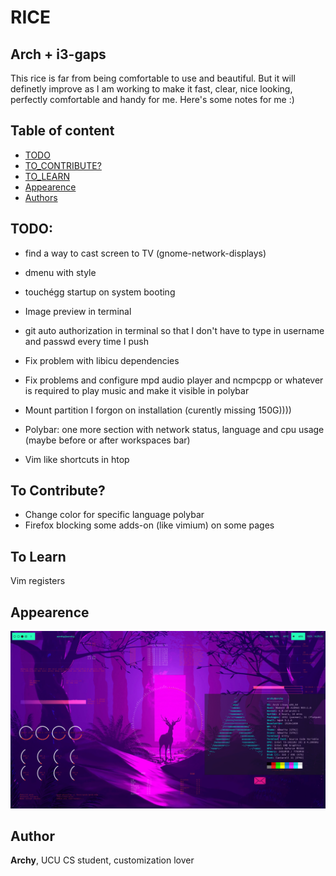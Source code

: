 # RICE
##  Arch + i3-gaps

This rice is far from being comfortable to use and beautiful. But it will definetly improve as I am working to make it fast, clear, nice looking, perfectly comfortable and handy for me. Here's some notes for me :)

## Table of content

* [TODO](#todo)
* [TO_CONTRIBUTE?](#to-contribute)
* [TO_LEARN](#to-learn)
* [Appearence](#appearence)
* [Authors](#author)


## TODO:
* find a way to cast screen to TV (gnome-network-displays)

* dmenu with style
* touchégg startup on system booting
* Image preview in terminal
* git auto authorization in terminal so that I don't have to type in username and passwd every time I push

* Fix problem with libicu dependencies
* Fix problems and configure mpd audio player and ncmpcpp or whatever is required to play music and make it visible in polybar

* Mount partition I forgon on installation (curently missing 150G))))
* Polybar: one more section with network status, language and cpu usage (maybe before or after workspaces bar)
* Vim like shortcuts in htop


## To Contribute?
* Change color for specific language polybar
* Firefox blocking some adds-on (like vimium) on some pages


## To Learn
Vim registers

## Appearence
![Desktop](https://raw.githubusercontent.com/archy-co/arch_dotfiles/main/Pictures/desktop_preview.png)

## Author
**Archy**, UCU CS student, customization lover
